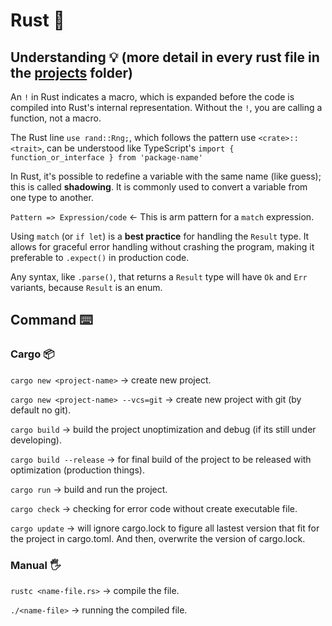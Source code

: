 # Rust 🦀

## Understanding 💡 (more detail in every rust file in the [projects](https://github.com/Vn1k/rust/blob/15716702a23c8c247508f60fe8fbdf98a82a4e7e/projects) folder)

An `!` in Rust indicates a macro, which is expanded before the code is compiled into Rust's internal representation. Without the `!`, you are calling a function, not a macro.

The Rust line `use rand::Rng;`, which follows the pattern use `<crate>::<trait>`, can be understood like TypeScript's `import { function_or_interface } from 'package-name'`

In Rust, it's possible to redefine a variable with the same name (like guess); this is called **shadowing**. It is commonly used to convert a variable from one type to another.

`Pattern => Expression/code` <- This is arm pattern for a `match` expression.

Using `match` (or `if let`) is a **best practice** for handling the `Result` type. It allows for graceful error handling without crashing the program, making it preferable to `.expect()` in production code.

Any syntax, like `.parse()`, that returns a `Result` type will have `Ok` and `Err` variants, because `Result` is an enum.

## Command ⌨️

### Cargo 📦

`cargo new <project-name>` -> create new project.

`cargo new <project-name> --vcs=git` -> create new project with git (by default no git).

`cargo build` -> build the project unoptimization and debug (if its still under developing).

`cargo build --release` -> for final build of the project to be released with optimization (production things).

`cargo run` -> build and run the project.

`cargo check` -> checking for error code without create executable file.

`cargo update` -> will ignore cargo.lock to figure all lastest version that fit for the project in cargo.toml.
And then, overwrite the version of cargo.lock.

### Manual 🖐️

`rustc <name-file.rs>` -> compile the file.

`./<name-file>` -> running the compiled file.